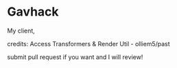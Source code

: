 # Gavhack

My client,

credits: 
Access Transformers & Render Util - olliem5/past


submit pull request if you want and I will review!
